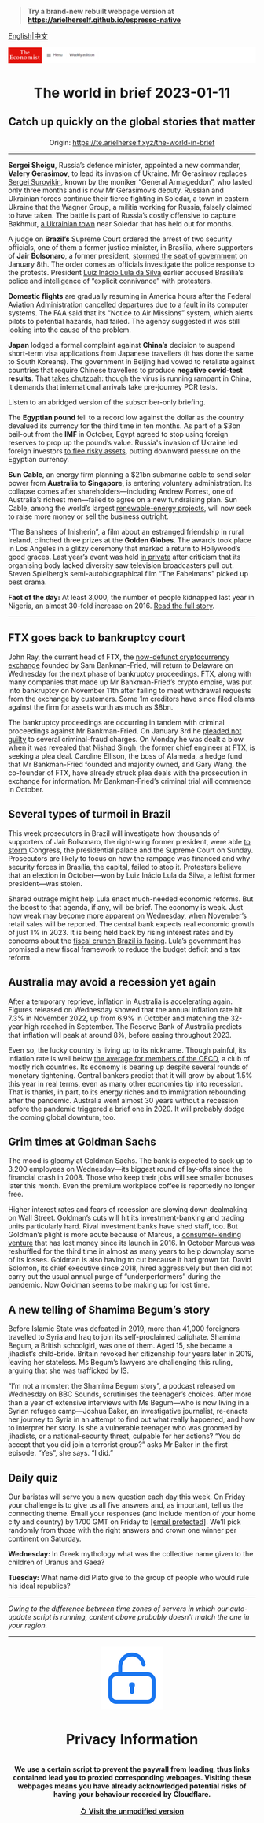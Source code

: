 > **Try a brand-new rebuilt webpage version at https://arielherself.github.io/espresso-native**

[English](https://github.com/arielherself/espresso/blob/main/README.md)|[中文](https://github-com.translate.goog/arielherself/espresso/blob/main/README.md?_x_tr_sl=en&_x_tr_tl=zh-CN&_x_tr_hl=zh-CN&_x_tr_pto=wapp)



![The Economist](menubar.png)

# <p align="center">The world in brief 2023-01-11</p>

## <p align="center">Catch up quickly on the global stories that matter</p>

<p align="center">Origin: <a href="https://te.arielherself.xyz/the-world-in-brief">https://te.arielherself.xyz/the-world-in-brief</a><hr>

<strong>Sergei Shoigu</strong>, Russia’s defence minister, appointed a new commander, <strong>Valery Gerasimov</strong>, to lead its invasion of Ukraine. Mr Gerasimov replaces [Sergei Surovikin](https://te.arielherself.xyz/the-economist-explains/2022/10/13/who-is-sergei-surovikin-russias-new-commander-in-ukraine), known by the moniker “General Armageddon”, who lasted only three months and is now Mr Gerasimov’s deputy. Russian and Ukrainian forces continue their fierce fighting in Soledar, a town in eastern Ukraine that the Wagner Group, a militia working for Russia, falsely claimed to have taken. The battle is part of Russia’s costly offensive to capture Bakhmut, [a Ukrainian town](https://te.arielherself.xyz/europe/2022/12/06/russia-is-hurling-troops-at-the-tiny-ukrainian-town-of-bakhmut) near Soledar that has held out for months.

A judge on <strong>Brazil’s</strong> Supreme Court ordered the arrest of two security officials, one of them a former justice minister, in Brasília, where supporters of <strong>Jair Bolsonaro</strong>, a former president, [stormed the seat of government](https://te.arielherself.xyz/the-americas/2023/01/09/supporters-of-jair-bolsonaro-mount-an-insurrection-in-brazil) on January 8th. The order comes as officials investigate the police response to the protests. President [Luiz Inácio Lula da Silva](https://te.arielherself.xyz/the-americas/2022/12/31/brazils-new-president-faces-a-fiscal-crunch-and-a-fickle-congress) earlier accused Brasília’s police and intelligence of “explicit connivance” with protesters.

<strong>Domestic flights</strong> are gradually resuming in America hours after the Federal Aviation Administration cancelled [departures](https://te.arielherself.xyz/business/2023/01/05/how-to-avoid-flight-chaos) due to a fault in its computer systems. The FAA said that its “Notice to Air Missions” system, which alerts pilots to potential hazards, had failed. The agency suggested it was still looking into the cause of the problem. 

<strong>Japan</strong> lodged a formal complaint against <strong>China’s</strong> decision to suspend short-term visa applications from Japanese travellers (it has done the same to South Koreans). The government in Beijing had vowed to retaliate against countries that require Chinese travellers to produce <strong>negative covid-test results</strong>. That [takes chutzpah](https://te.arielherself.xyz/china/2023/01/10/covid-will-complicate-chinas-efforts-to-re-engage-with-the-world): though the virus is running rampant in China, it demands that international arrivals take pre-journey PCR tests.

Listen to an abridged version of the subscriber-only briefing.

The <strong>Egyptian pound </strong>fell to a record low against the dollar as the country devalued its currency for the third time in ten months. As part of a $3bn bail-out from the <strong>IMF </strong>in October, Egypt agreed to stop using foreign reserves to prop up the pound’s value. Russia&#x27;s invasion of Ukraine led foreign investors [to flee risky assets](https://te.arielherself.xyz/finance-and-economics/2022/11/03/the-growing-popularity-of-a-strange-form-of-debt-diplomacy), putting downward pressure on the Egyptian currency.

<strong>Sun Cable</strong>, an energy firm planning a $21bn submarine cable to send solar power from <strong>Australia</strong> to <strong>Singapore</strong>, is entering voluntary administration. Its collapse comes after shareholders—including Andrew Forrest, one of Australia’s richest men—failed to agree on a new fundraising plan. Sun Cable, among the world’s largest [renewable-energy projects](https://te.arielherself.xyz/asia/2022/10/13/how-to-get-asia-to-net-zero), will now seek to raise more money or sell the business outright.

“The Banshees of Inisherin”, a film about an estranged friendship in rural Ireland, clinched three prizes at the <strong>Golden Globes</strong>. The awards took place in Los Angeles in a glitzy ceremony that marked a return to Hollywood’s good graces. Last year’s event was held [in private](https://te.arielherself.xyz/culture/2022/01/10/the-hollywood-foreign-press-association-does-penance-for-its-sins) after criticism that its organising body lacked diversity saw television broadcasters pull out. Steven Spielberg’s semi-autobiographical film “The Fabelmans” picked up best drama.

<strong>Fact of the day:</strong> At least 3,000, the number of people kidnapped last year in Nigeria, an almost 30-fold increase on 2016. [Read the full story](https://te.arielherself.xyz/middle-east-and-africa/2023/01/09/after-eight-dismal-years-nigeria-prepares-to-replace-president-buhari).

----------

## FTX goes back to bankruptcy court

John Ray, the current head of FTX, the [now-defunct cryptocurrency exchange](https://te.arielherself.xyz/briefing/2022/11/17/the-failure-of-ftx-and-sam-bankman-fried-will-leave-deep-scars) founded by Sam Bankman-Fried, will return to Delaware on Wednesday for the next phase of bankruptcy proceedings. FTX, along with many companies that made up Mr Bankman-Fried’s crypto empire, was put into bankruptcy on November 11th after failing to meet withdrawal requests from the exchange by customers. Some 1m creditors have since filed claims against the firm for assets worth as much as $8bn.

The bankruptcy proceedings are occurring in tandem with criminal proceedings against Mr Bankman-Fried. On January 3rd he [pleaded not guilty](https://te.arielherself.xyz/finance-and-economics/2023/01/03/sam-bankman-fried-pleads-not-guilty) to several criminal-fraud charges. On Monday he was dealt a blow when it was revealed that Nishad Singh, the former chief engineer at FTX, is seeking a plea deal. Caroline Ellison, the boss of Alameda, a hedge fund that Mr Bankman-Fried founded and majority owned, and Gary Wang, the co-founder of FTX, have already struck plea deals with the prosecution in exchange for information. Mr Bankman-Fried’s criminal trial will commence in October.

## Several types of turmoil in Brazil

This week prosecutors in Brazil will investigate how thousands of supporters of Jair Bolsonaro, the right-wing former president, were able [to storm](https://te.arielherself.xyz/the-americas/2023/01/09/supporters-of-jair-bolsonaro-mount-an-insurrection-in-brazil) Congress, the presidential palace and the Supreme Court on Sunday. Prosecutors are likely to focus on how the rampage was financed and why security forces in Brasília, the capital, failed to stop it. Protesters believe that an election in October—won by Luiz Inácio Lula da Silva, a leftist former president—was stolen. 

Shared outrage might help Lula enact much-needed economic reforms. But the boost to that agenda, if any, will be brief. The economy is weak. Just how weak may become more apparent on Wednesday, when November’s retail sales will be reported. The central bank expects real economic growth of just 1% in 2023. It is being held back by rising interest rates and by concerns about the [fiscal crunch Brazil is facing](https://te.arielherself.xyz/the-americas/2022/12/31/brazils-new-president-faces-a-fiscal-crunch-and-a-fickle-congress). Lula’s government has promised a new fiscal framework to reduce the budget deficit and a tax reform. 

## Australia may avoid a recession yet again

After a temporary reprieve, inflation in Australia is accelerating again. Figures released on Wednesday showed that the annual inflation rate hit 7.3% in November 2022, up from 6.9% in October and matching the 32-year high reached in September. The Reserve Bank of Australia predicts that inflation will peak at around 8%, before easing throughout 2023.

Even so, the lucky country is living up to its nickname. Though painful, its inflation rate is well below [the average for members of the OECD](https://te.arielherself.xyz/finance-and-economics/2022/12/21/2022-has-been-a-year-of-brutal-inflation), a club of mostly rich countries. Its economy is bearing up despite several rounds of monetary tightening. Central bankers predict that it will grow by about 1.5% this year in real terms, even as many other economies tip into recession. That is thanks, in part, to its energy riches and to immigration rebounding after the pandemic. Australia went almost 30 years without a recession before the pandemic triggered a brief one in 2020. It will probably dodge the coming global downturn, too.

## Grim times at Goldman Sachs

The mood is gloomy at Goldman Sachs. The bank is expected to sack up to 3,200 employees on Wednesday—its biggest round of lay-offs since the financial crash in 2008. Those who keep their jobs will see smaller bonuses later this month. Even the premium workplace coffee is reportedly no longer free.

Higher interest rates and fears of recession are slowing down dealmaking on Wall Street. Goldman’s cuts will hit its investment-banking and trading units particularly hard. Rival investment banks have shed staff, too. But Goldman’s plight is more acute because of Marcus, a [consumer-lending venture](https://te.arielherself.xyz/finance-and-economics/2022/10/18/goldman-sachss-disastrous-main-street-gamble) that has lost money since its launch in 2016. In October Marcus was reshuffled for the third time in almost as many years to help downplay some of its losses. Goldman is also having to cut because it had grown fat. David Solomon, its chief executive since 2018, hired aggressively but then did not carry out the usual annual purge of “underperformers” during the pandemic. Now Goldman seems to be making up for lost time.

## A new telling of Shamima Begum’s story

Before Islamic State was defeated in 2019, more than 41,000 foreigners travelled to Syria and Iraq to join its self-proclaimed caliphate. Shamima Begum, a British schoolgirl, was one of them. Aged 15, she became a jihadist’s child-bride. Britain revoked her citizenship four years later in 2019, leaving her stateless. Ms Begum’s lawyers are challenging this ruling, arguing that she was trafficked by IS.

“I’m not a monster: the Shamima Begum story”, a podcast released on Wednesday on BBC Sounds, scrutinises the teenager’s choices. After more than a year of extensive interviews with Ms Begum—who is now living in a Syrian refugee camp—Joshua Baker, an investigative journalist, re-enacts her journey to Syria in an attempt to find out what really happened, and how to interpret her story. Is she a vulnerable teenager who was groomed by jihadists, or a national-security threat, culpable for her actions? “You do accept that you did join a terrorist group?” asks Mr Baker in the first episode. “Yes”, she says. “I did.”

## Daily quiz

Our baristas will serve you a new question each day this week. On Friday your challenge is to give us all five answers and, as important, tell us the connecting theme. Email your responses (and include mention of your home city and country) by 1700 GMT on Friday to [<span class="__cf_email__" data-cfemail="a8f9ddc1d2eddbd8dacddbdbc7e8cdcbc7c6c7c5c1dbdc86cbc7c5">[email&#160;protected]</span>](https://mail.google.com/mail/?view=cm&amp;fs=1&amp;tf=1&amp;to=QuizEspresso@te.arielherself.xyz). We’ll pick randomly from those with the right answers and crown one winner per continent on Saturday.

<strong>Wednesday: </strong>In Greek mythology what was the collective name given to the children of Uranus and Gaea?

<strong>Tuesday: </strong>What name did Plato give to the group of people who would rule his ideal republics?

----------

*Owing to the difference between time zones of servers in which our auto-update script is running, content above probably doesn't match the one in your region.*

|<br><div align="center"><img src="unlock.png" /><h1>Privacy Information</h1></div></br>We use a certain script to prevent the paywall from loading, thus links contained lead you to proxied corresponding webpages. Visiting these webpages means you have already acknowledged potential risks of having your behaviour recorded by Cloudflare.<br><br>[&#x21BA; Visit the unmodified version](README.raw.md)<br><br>|
|-----|
